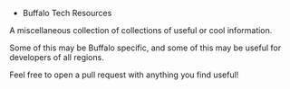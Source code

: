 * Buffalo Tech Resources

A miscellaneous collection of collections of useful or cool information.

Some of this may be Buffalo specific, and some of this may be useful for developers of all regions. 

Feel free to open a pull request with anything you find useful!
